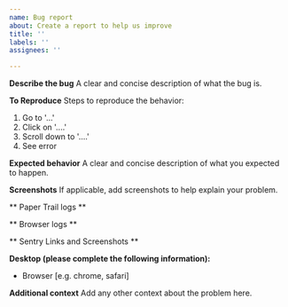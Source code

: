 ```yaml
---
name: Bug report
about: Create a report to help us improve
title: ''
labels: ''
assignees: ''

---
```


**Describe the bug**
A clear and concise description of what the bug is.

**To Reproduce**
Steps to reproduce the behavior:
1. Go to '...'
2. Click on '....'
3. Scroll down to '....'
4. See error

**Expected behavior**
A clear and concise description of what you expected to happen.

**Screenshots**
If applicable, add screenshots to help explain your problem.

** Paper Trail logs **

** Browser logs **

** Sentry Links and Screenshots **


**Desktop (please complete the following information):**
 - Browser [e.g. chrome, safari]

**Additional context**
Add any other context about the problem here.
